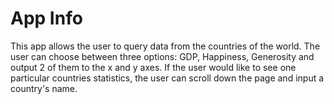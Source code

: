 # App Info
This app allows the user to query data from the countries of the world. The user can choose between three options: GDP, Happiness, Generosity and output 2 of them
to the x and y axes. If the user would like to see one particular countries statistics, the user can scroll down the page and input a country's name.
